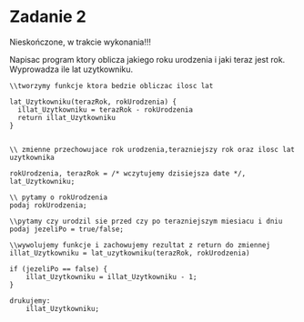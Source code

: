 # Zadanie 2
Nieskończone, w trakcie wykonania!!!


Napisac program ktory oblicza jakiego roku urodzenia i jaki teraz jest rok. Wyprowadza ile lat uzytkowniku.

```
\\tworzymy funkcje ktora bedzie obliczac ilosc lat

lat_Uzytkowniku(terazRok, rokUrodzenia) {
  illat_Uzytkowniku = terazRok - rokUrodzenia
  return illat_Uzytkowniku
}


\\ zmienne przechowujace rok urodzenia,terazniejszy rok oraz ilosc lat uzytkownika

rokUrodzenia, terazRok = /* wczytujemy dzisiejsza date */, lat_Uzytkowniku;

\\ pytamy o rokUrodzenia
podaj rokUrodzenia;

\\pytamy czy urodzil sie przed czy po terazniejszym miesiacu i dniu
podaj jezeliPo = true/false;

\\wywolujemy funkcje i zachowujemy rezultat z return do zmiennej
illat_Uzytkowniku = lat_uzytkowniku(terazRok, rokUrodzenia)

if (jezeliPo == false) {
	illat_Uzytkowniku = illat_Uzytkowniku - 1;
}

drukujemy:
	illat_Uzytkowniku;

```
